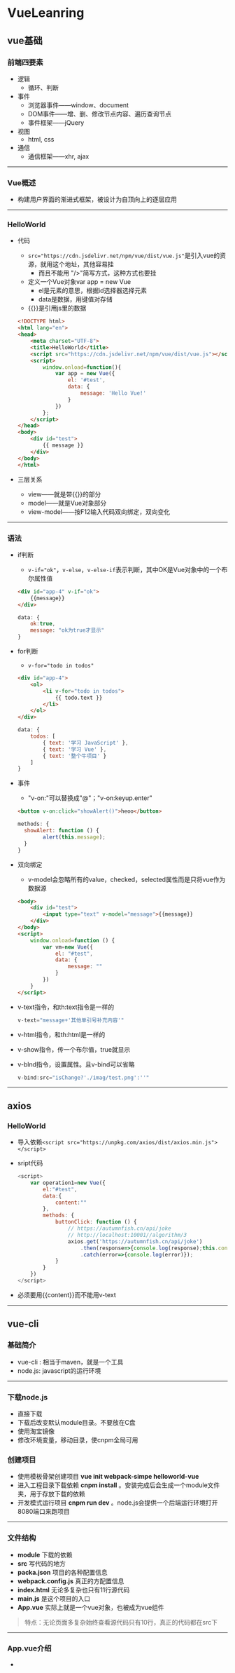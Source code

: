 # VueLeanring

## vue基础

### 前端四要素

* 逻辑
  * 循环、判断
* 事件
  * 浏览器事件——window、document
  * DOM事件——增、删、修改节点内容、遍历查询节点
  * 事件框架——jQuery
* 视图
  * html, css
* 通信
  * 通信框架——xhr, ajax

******************



### Vue概述

* 构建用户界面的渐进式框架，被设计为自顶向上的逐层应用

*****************

### HelloWorld

* 代码

  * `src="https://cdn.jsdelivr.net/npm/vue/dist/vue.js"`是引入vue的资源，就用这个地址，其他容易挂
    * 而且不能用 "/>"简写方式，这种方式也要挂
  * 定义一个Vue对象var app = new Vue
    * el是元素的意思，根据id选择器选择元素
    * data是数据，用键值对存储
  * {{}}是引用js里的数据

  ```HTML
  <!DOCTYPE html>
  <html lang="en">
  <head>
      <meta charset="UTF-8">
      <title>HelloWorld</title>
      <script src="https://cdn.jsdelivr.net/npm/vue/dist/vue.js"></script>
      <script>
          window.onload=function(){
              var app = new Vue({
                  el: '#test',
                  data: {
                      message: 'Hello Vue!'
                  }
              })
          };
      </script>
  </head>
  <body>
      <div id="test">
          {{ message }}
      </div>
  </body>
  </html>
  ```

* 三层关系

  * view——就是带{{}}的部分
  * model——就是Vue对象部分
  * view-model——按F12输入代码双向绑定，双向变化

**************



### 语法

* if判断

  * `v-if="ok"`，`v-else`，`v-else-if`表示判断，其中OK是Vue对象中的一个布尔属性值

  ```HTML
  <div id="app-4" v-if="ok">
      {{message}}
  </div>
  ```

  ```javascript
  data: {
      ok:true,
      message: "ok为true才显示"
  }
  ```

* for判断

  * `v-for="todo in todos"`

  ```HTML
  <div id="app-4">
      <ol>
          <li v-for="todo in todos">
              {{ todo.text }}
          </li>
      </ol>
  </div>
  ```

  ```javascript
  data: {
      todos: [
          { text: '学习 JavaScript' },
          { text: '学习 Vue' },
          { text: '整个牛项目' }
      ]
  }
  ```

* 事件

  * "v-on:"可以替换成"@"；"v-on:keyup.enter"

  ```HTML
  <button v-on:click="showAlert()">heoo</button>
  ```

  ```javascript
  methods: {
    showAlert: function () {
          alert(this.message);
    }
  }
  ```

* 双向绑定

  * v-model会忽略所有的value，checked，selected属性而是只将vue作为数据源

  ```HTML
  <body>
      <div id="test">
          <input type="text" v-model="message">{{message}}
      </div>
  </body>
  <script>
      window.onload=function () {
          var vm=new Vue({
              el: "#test",
              data: {
                  message: ""
              }
          })
      }
  </script>
  ```

* v-text指令，和th:text指令是一样的

  ```javascript
  v-text="message+'其他单引号补充内容'"
  ```

* v-html指令，和th:html是一样的

* v-show指令，传一个布尔值，true就显示

* v-blnd指令，设置属性。且v-bind可以省略

  ```javascript
  v-bind:src="isChange?'./imag/test.png':''"
  ```

******************************



## axios



### HelloWorld

* 导入依赖`<script src="https://unpkg.com/axios/dist/axios.min.js"></script>`

* sript代码

  ```JavaScript
  <script>
      var operation1=new Vue({
          el:"#test",
          data:{
              content:""
          },
          methods: {
              buttonClick: function () {
                  // https://autumnfish.cn/api/joke
                  // http://localhost:10001//algorithm/3
                  axios.get('https://autumnfish.cn/api/joke')
                      .then(response=>{console.log(response);this.content=response.data})
                      .catch(error=>{console.log(error)});
              }
          }
      })
  </script>
  ```

* 必须要用{{content}}而不能用v-text

***************

## vue-cli



### 基础简介

* vue-cli : 相当于maven，就是一个工具
* node.js:  javascript的运行环境

***************



### 下载node.js

* 直接下载
* 下载后改变默认module目录。不要放在C盘
* 使用淘宝镜像
* 修改环境变量，移动目录，使cnpm全局可用



### 创建项目

* 使用模板骨架创建项目 **vue  init  webpack-simpe  helloworld-vue**
* 进入工程目录下载依赖 **cnpm  install** 。安装完成后会生成一个module文件夹，用于存放下载的依赖
* 开发模式运行项目  **cnpm  run  dev**  。node.js会提供一个后端运行环境打开8080端口来跑项目

**************



### 文件结构

* **module**   下载的依赖
* **src**  写代码的地方
* **packa.json**  项目的各种配置信息
* **webpack.config.js**   真正的方配置信息
* **index.html**  无论多复杂也只有11行源代码
* **main.js**   是这个项目的入口
* **App.vue**  实际上就是一个vue对象，也被成为vue组件

> 特点：无论页面多复杂始终查看源代码只有10行，真正的代码都在src下

********************



### App.vue介绍

* **<template>**  下面必须有一个根节点标签 ，写HTML
* **script**   写JavaScript
* **style**  写css

***********



### vue组件套vue组件

* 在src/components下创建一个 **header.vue**的组件

  > **name** 属性必须对应class, **el**  才对应ID

  ```HTML
  <template>
      <div class="header">
        <h1>{{message}}</h1>
      </div>
  </template>
  
  <script>
      export default {
        name: "header",
        data() {
          return {
            message: "头部信息"
          }
        },
        methods: {
  
        }
      }
  </script>
  ```

* 在main.js中全局注册组件，拿来当标签一样使用

  ```javascript
  import Header from './components/header'
  
  //全局注册当标签用
  Vue.component('MyHeader',Header)
  ```
  
* 在App.vue中当标签使用

  ```HTML
  <template>
    <div id="app">
      <MyHeader></MyHeader>
      fajgkljsl
    </div>
  </template>
  
  <script>
  export default {
    name: 'app',
    data () {
      return {
        msg: 'Welcome to Your Vue.js App'
      }
    }
  }
  </script>
  ```
  
* 局部注册

  ```HTML
  <script>
    <!--导入-->
    import Footer from "./components/footer"
  
  export default {
    name: 'app',
    data () {
      return {
        msg: 'Welcome to Your Vue.js App'
      }
    },
     <!--引入components-->
    components: {
      "MyFooter":Footer
    }
  }
  </script>
  ```

*******************



### 组件参数传递

* 父组件向子组件传递参数

  * 子组件代码如下

    * 在 **pros** 里面定义了一个参数 parameter，并且在HTML中显示这个参数值

    ```HTML
    <template>
        <div class="pros">
          {{parameter}}
        </div>
    </template>
    
    <script>
        export default {
          name: "pros",
          props: ["parameter"]
        }
    </script>
    ```

  * 父组件代码如下

    * 引入组件 **import Pros from './components/pros'**
    * 把组件本地注入到这个容器组件   **components**
    * 定义想要传递的参数数据   **parameterValue: "父亲的参数值"**
    * 进行双向绑定 **:parameter="parameterValue"**传值

    ```HTML
    <template>
      <div id="app">
        <Pros :parameter="parameterValue"></Pros>
      </div>
    </template>
    
    <script>
      import Pros from './components/pros'
    
    export default {
      name: 'app',
      data () {
        return {
          parameterValue: "父亲的参数值"
        }
      },
      components: {
        "Pros": Pros
      }
    }
    </script>
    ```

  > 子组件在pros里面定义了可以接受的参数，父组件通过在标签中写明参数的键值来传递参数 

* 子组件向父组件传递参数

  * 把上面的传递的参数变成一个传递一个方法。

  * 子组件接住了父组件的方法，然后子组件调用这个方法相当于父组件调用这个方法

  * 可以把子组件理解成接口

    ```json
    props: {
      'btn': {
        type: Function,
        required: true,
        default: function () {}
      }
    }
    ```

* 参数传递简单写法

  * 子组件

    * 子组件对外发射一个信息

    ```HTML
    <template>
        <div class="pros">
          <button @click="doclick">点我</button>
        </div>
    </template>
    
    <script>
        export default {
          name: "pros",
          methods: {
            doclick(){
              this.$emit("key","value")
            }
          }
        }
    </script>
    ```

  * 父组件

    * 子组件的标签中使用@符号接收子组件发射的信息
    * 使用$event的方式获取发射值，并且把值赋给父组件的msg

    ```HTML
    <template>
      <div id="app">
        <Pros @key="msg=$event"></Pros>
        {{msg}}
      </div>
    </template>
    ```

*****************



### 使用axios

* 安装 **cnpm install --save axios vue-axios**

* 在main.js中引入

  ```JavaScript
  import axios from 'axios'
  import VueAxios from 'vue-axios'
  
  Vue.use(VueAxios,axios)
  ```

* App.vue中使用

  ```HTML
  <template>
    <div id="app">
      <form>
        用户名:<input type="text" name="username" v-model="username">
        密码: <input type="password" name="password" v-model="password">
        <input type="submit" value="提交">
      </form>
      <br>
      <button @click="changejoke">切换笑话</button> {{joketest}}
    </div>
  </template>
  
  <script>
  export default {
    name: 'app',
    data () {
      return {
        msg: 'Welcome to Your Vue.js App',
        username: 'IzumiSaki',
        password: '',
        joketest: ''
      }
    },
    methods: {
      changejoke: function () {
          this.axios({
          	method: 'get',
          	url: 'https://autumnfish.cn/api/joke'
              data: {}
        	}).then(respongse=>{this.joketest=respongse.data})
      }
    }
  }
  </script>
  ```

* 页面加载前执行请求

  ```javascript
  create(){ }
  ```

*******************************



### 跨域问题

* 问题简介： 只要端口不同就发生跨域问题

*******************



### 路由

* 作用：可以实现在一个组件中实现不同组件的相互切换

* 安装路由模块 **cnpm  install  vue-router  -g**

* 在src下新建 **router.js** 文件

  ```JavaScript
  //引入vue
  import Vue from 'vue';
  //引入vue-router
  import VueRouter from 'vue-router';
  //第三方库需要use一下才能用
  Vue.use(VueRouter)
  //引用页面
  import RouterPage from "./components/RouterPage";
  
  //定义routes路由的集合，数组类型
  const routes=[
      //单个路由均为对象类型，path代表的是路径，component代表组件
      {path:'/router',component:RouterPage}
  ]
  
  //实例化VueRouter并将routes添加进去
  const router=new VueRouter({
  //ES6简写，等于routes：routes
      routes: routes
  });
  
  //抛出这个这个实例对象方便外部读取以及访问
  export default router
  ```

* 在main.js中导入使用路由模块并注册路由表

  ```JavaScript
  import Vue from 'vue'
  import App from './App.vue'
  
  import router from "./router";
  Vue.config.productionTip = false
  
  new Vue({
    router,
    render: h => h(App),
  }).$mount('#app')
  ```

* App.vue使用

  ```HTML
  <router-link to="/router">router</router-link>
  <router-view></router-view>
  ```

***************



### 路由传递参数

* 通过路由表设置参数。**/:id**代表参数

  ```javascript
  const routes={
      {path:'/router/:id',component:RouterPage}
  }
  ```

* App.vue传递参数

  ```HTML
  <router-link to="/router/3">router</router-link>
  ```

* router.vue界面接收参数

  ```javascript
  data(){
      return {
          parameter: $route.params.id
      }
  }
  ```

********************



### 通过js实现路由跳转

```javascript
btn: function(){
    this.$router.push("/home/2");
}
```

*********************



### style的scope属性

* 如果不加scope属性则默认作用于全局，因此最好加上scope属性

**************



### 静态资源打包问题

* 最后发布的打包版本全部打包成一个 **dist.js** 文件